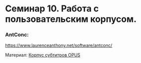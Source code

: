 # Семинар 10. Работа с пользовательским корпусом.

### AntConc:
<https://www.laurenceanthony.net/software/antconc/>

Материал:
[Корпус субтитров OPUS](https://opus.nlpl.eu/index.php)
